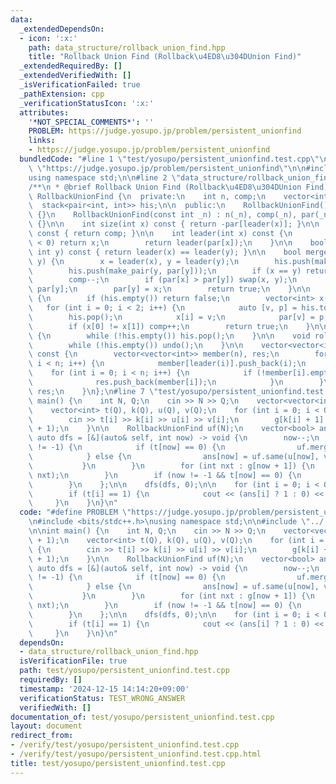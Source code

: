 ```yaml
---
data:
  _extendedDependsOn:
  - icon: ':x:'
    path: data_structure/rollback_union_find.hpp
    title: "Rollback Union Find (Rollback\u4ED8\u304DUnion Find)"
  _extendedRequiredBy: []
  _extendedVerifiedWith: []
  _isVerificationFailed: true
  _pathExtension: cpp
  _verificationStatusIcon: ':x:'
  attributes:
    '*NOT_SPECIAL_COMMENTS*': ''
    PROBLEM: https://judge.yosupo.jp/problem/persistent_unionfind
    links:
    - https://judge.yosupo.jp/problem/persistent_unionfind
  bundledCode: "#line 1 \"test/yosupo/persistent_unionfind.test.cpp\"\n#define PROBLEM\
    \ \"https://judge.yosupo.jp/problem/persistent_unionfind\"\n\n#include <bits/stdc++.h>\n\
    using namespace std;\n\n#line 2 \"data_structure/rollback_union_find.hpp\"\n\n\
    /**\n * @brief Rollback Union Find (Rollback\u4ED8\u304DUnion Find)\n */\nclass\
    \ RollbackUnionFind {\n  private:\n    int n, comp;\n    vector<int> par;\n  \
    \  stack<pair<int, int>> his;\n\n  public:\n    RollbackUnionFind() : RollbackUnionFind(0)\
    \ {}\n    RollbackUnionFind(const int _n) : n(_n), comp(_n), par(_n, -1), his()\
    \ {}\n\n    int size(int x) const { return -par[leader(x)]; }\n\n    int component()\
    \ const { return comp; }\n\n    int leader(int x) const {\n        if (par[x]\
    \ < 0) return x;\n        return leader(par[x]);\n    }\n\n    bool same(int x,\
    \ int y) const { return leader(x) == leader(y); }\n\n    bool merge(int x, int\
    \ y) {\n        x = leader(x), y = leader(y);\n        his.push(make_pair(x, par[x]));\n\
    \        his.push(make_pair(y, par[y]));\n        if (x == y) return false;\n\
    \        comp--;\n        if (par[x] > par[y]) swap(x, y);\n        par[x] +=\
    \ par[y];\n        par[y] = x;\n        return true;\n    }\n\n    bool undo()\
    \ {\n        if (his.empty()) return false;\n        vector<int> x(2);\n     \
    \   for (int i = 0; i < 2; i++) {\n            auto [v, p] = his.top();\n    \
    \        his.pop();\n            x[i] = v;\n            par[v] = p;\n        }\n\
    \        if (x[0] != x[1]) comp++;\n        return true;\n    }\n\n    void snapshot()\
    \ {\n        while (!his.empty()) his.pop();\n    }\n\n    void rollback() {\n\
    \        while (!his.empty()) undo();\n    }\n\n    vector<vector<int>> groups()\
    \ const {\n        vector<vector<int>> member(n), res;\n        for (int i = 0;\
    \ i < n; i++) {\n            member[leader(i)].push_back(i);\n        }\n    \
    \    for (int i = 0; i < n; i++) {\n            if (!member[i].empty()) {\n  \
    \              res.push_back(member[i]);\n            }\n        }\n        return\
    \ res;\n    }\n};\n#line 7 \"test/yosupo/persistent_unionfind.test.cpp\"\n\nint\
    \ main() {\n    int N, Q;\n    cin >> N >> Q;\n    vector<vector<int>> g(Q + 1);\n\
    \    vector<int> t(Q), k(Q), u(Q), v(Q);\n    for (int i = 0; i < Q; i++) {\n\
    \        cin >> t[i] >> k[i] >> u[i] >> v[i];\n        g[k[i] + 1].push_back(i\
    \ + 1);\n    }\n\n    RollbackUnionFind uf(N);\n    vector<bool> ans(Q);\n   \
    \ auto dfs = [&](auto& self, int now) -> void {\n        now--;\n        if (now\
    \ != -1) {\n            if (t[now] == 0) {\n                uf.merge(u[now], v[now]);\n\
    \            } else {\n                ans[now] = uf.same(u[now], v[now]);\n \
    \           }\n        }\n        for (int nxt : g[now + 1]) {\n            self(self,\
    \ nxt);\n        }\n        if (now != -1 && t[now] == 0) {\n            uf.undo();\n\
    \        }\n    };\n\n    dfs(dfs, 0);\n\n    for (int i = 0; i < Q; i++) {\n\
    \        if (t[i] == 1) {\n            cout << (ans[i] ? 1 : 0) << endl;\n   \
    \     }\n    }\n}\n"
  code: "#define PROBLEM \"https://judge.yosupo.jp/problem/persistent_unionfind\"\n\
    \n#include <bits/stdc++.h>\nusing namespace std;\n\n#include \"../../data_structure/rollback_union_find.hpp\"\
    \n\nint main() {\n    int N, Q;\n    cin >> N >> Q;\n    vector<vector<int>> g(Q\
    \ + 1);\n    vector<int> t(Q), k(Q), u(Q), v(Q);\n    for (int i = 0; i < Q; i++)\
    \ {\n        cin >> t[i] >> k[i] >> u[i] >> v[i];\n        g[k[i] + 1].push_back(i\
    \ + 1);\n    }\n\n    RollbackUnionFind uf(N);\n    vector<bool> ans(Q);\n   \
    \ auto dfs = [&](auto& self, int now) -> void {\n        now--;\n        if (now\
    \ != -1) {\n            if (t[now] == 0) {\n                uf.merge(u[now], v[now]);\n\
    \            } else {\n                ans[now] = uf.same(u[now], v[now]);\n \
    \           }\n        }\n        for (int nxt : g[now + 1]) {\n            self(self,\
    \ nxt);\n        }\n        if (now != -1 && t[now] == 0) {\n            uf.undo();\n\
    \        }\n    };\n\n    dfs(dfs, 0);\n\n    for (int i = 0; i < Q; i++) {\n\
    \        if (t[i] == 1) {\n            cout << (ans[i] ? 1 : 0) << endl;\n   \
    \     }\n    }\n}\n"
  dependsOn:
  - data_structure/rollback_union_find.hpp
  isVerificationFile: true
  path: test/yosupo/persistent_unionfind.test.cpp
  requiredBy: []
  timestamp: '2024-12-15 14:14:20+09:00'
  verificationStatus: TEST_WRONG_ANSWER
  verifiedWith: []
documentation_of: test/yosupo/persistent_unionfind.test.cpp
layout: document
redirect_from:
- /verify/test/yosupo/persistent_unionfind.test.cpp
- /verify/test/yosupo/persistent_unionfind.test.cpp.html
title: test/yosupo/persistent_unionfind.test.cpp
---
```

